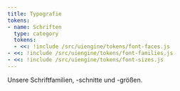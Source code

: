 ```yaml
---
title: Typografie
tokens:
- name: Schriften
  type: category
  tokens:
  - <<: !include /src/uiengine/tokens/font-faces.js
- <<: !include /src/uiengine/tokens/font-families.js
- <<: !include /src/uiengine/tokens/font-sizes.js
---
```

Unsere Schriftfamilien, -schnitte und -größen.
